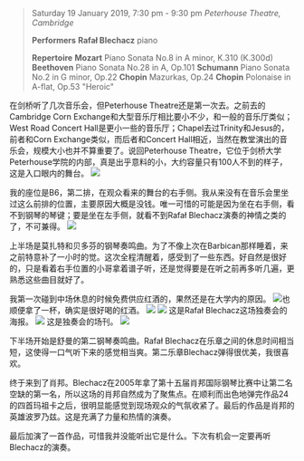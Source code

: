 > Saturday 19 January 2019, 7:30 pm - 9:30 pm
> *Peterhouse Theatre, Cambridge*
>
> **Performers**
> **Rafał Blechacz** piano
>
> **Repertoire**
> **Mozart** Piano Sonata No.8 in A minor, K.310 (K.300d)
> **Beethoven** Piano Sonata No.28 in A, Op.101
> **Schumann** Piano Sonata No.2 in G minor, Op.22
> **Chopin** Mazurkas, Op.24
> **Chopin** Polonaise in A-flat, Op.53 "Heroic"

在剑桥听了几次音乐会，但Peterhouse Theatre还是第一次去。之前去的Cambridge Corn Exchange和大型音乐厅相比要小不少，和一般的音乐厅类似；West Road Concert Hall是更小一些的音乐厅；Chapel去过Trinity和Jesus的，前者和Corn Exchange类似，而后者和Concert Hall相近，当然在教堂演出的音乐会，规模大小也并不算重要了。说回Peterhouse Theatre，它位于剑桥大学Peterhouse学院的内部，真是出乎意料的小，大约容量只有100人不到的样子，这是入口眼内的舞台。
![](https://images.matrixc7.com/images/2020/09/09/c4378b31983b3038a8bbd0873d751191.jpg)

我的座位是B6，第二排，在观众看来的舞台的右手侧。我从来没有在音乐会里坐过这么前排的位置，主要原因大概是没钱。唯一可惜的可能是因为坐在右手侧，看不到钢琴的琴键；要是坐在左手侧，就看不到Rafał Blechacz演奏的神情之类的了，不可兼得。
![](https://images.matrixc7.com/images/2020/09/09/9dafe1a5aa9f09f2320e887f448a6c28.jpg)

上半场是莫扎特和贝多芬的钢琴奏鸣曲。为了不像上次在Barbican那样睡着，来之前特意补了一小时的觉。这次全程清醒着，感受到了一些东西。好自然是很好的，只是看着右手位置的小哥拿着谱子听，还是觉得要是在听之前再多听几遍，更熟悉这些曲目就好了。

我第一次碰到中场休息的时候免费供应红酒的，果然还是在大学内的原因。
![](https://images.matrixc7.com/images/2020/09/09/971c4e5fdb74876b934fd12d3a8aaa89.jpg)也顺便拿了一杯，确实是很好喝的红酒。
![](https://images.matrixc7.com/images/2020/09/09/0ef917a0c121d59570729f970b71b83e.jpg)
![](https://images.matrixc7.com/images/2020/09/09/ac3bd8c0eabd9467db23303300afbaf4.jpg)
这是Rafał Blechacz这场独奏会的海报。
![](https://images.matrixc7.com/images/2020/09/09/207aa68d9646c014c2d3ae24ea8355c7.jpg)
这是独奏会的场刊。
![](https://images.matrixc7.com/images/2020/09/09/08697402cab960f68171d4026ae7208c.jpg)

下半场开始是舒曼的第二钢琴奏鸣曲。Rafał Blechacz在乐章之间的休息时间相当短，这使得一口气听下来的感觉相当爽。第二乐章Blechacz弹得很优美，我很喜欢。

终于来到了肖邦。Blechacz在2005年拿了第十五届肖邦国际钢琴比赛中让第二名空缺的第一名，所以这场的肖邦自然成为了聚焦点。在顺利而出色地弹完作品24的四首玛祖卡之后，很明显能感觉到现场观众的气氛收紧了。最后的作品是肖邦的英雄波罗乃兹。这是充满了力量和热情的演奏。

最后加演了一首作品，可惜我并没能听出它是什么。下次有机会一定要再听Blechacz的演奏。
